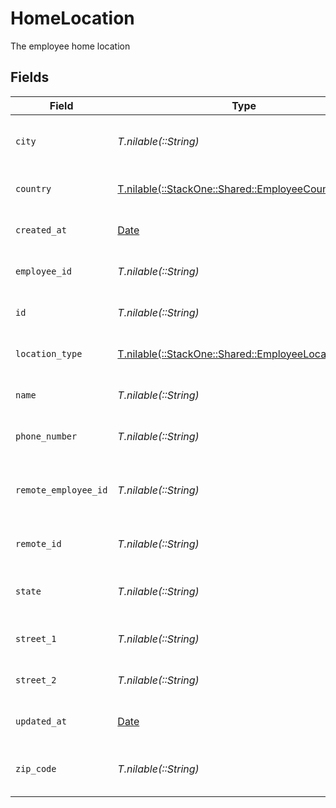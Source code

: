 # HomeLocation

The employee home location


## Fields

| Field                                                                                              | Type                                                                                               | Required                                                                                           | Description                                                                                        | Example                                                                                            |
| -------------------------------------------------------------------------------------------------- | -------------------------------------------------------------------------------------------------- | -------------------------------------------------------------------------------------------------- | -------------------------------------------------------------------------------------------------- | -------------------------------------------------------------------------------------------------- |
| `city`                                                                                             | *T.nilable(::String)*                                                                              | :heavy_minus_sign:                                                                                 | The city where the location is situated                                                            | Grantham                                                                                           |
| `country`                                                                                          | [T.nilable(::StackOne::Shared::EmployeeCountry)](../../models/shared/employeecountry.md)           | :heavy_minus_sign:                                                                                 | The country code                                                                                   |                                                                                                    |
| `created_at`                                                                                       | [Date](https://ruby-doc.org/stdlib-2.6.1/libdoc/date/rdoc/Date.html)                               | :heavy_minus_sign:                                                                                 | The created_at date                                                                                | 2021-01-01T01:01:01.000Z                                                                           |
| `employee_id`                                                                                      | *T.nilable(::String)*                                                                              | :heavy_minus_sign:                                                                                 | The employee ID                                                                                    | 1687-3                                                                                             |
| `id`                                                                                               | *T.nilable(::String)*                                                                              | :heavy_minus_sign:                                                                                 | Unique identifier                                                                                  | 8187e5da-dc77-475e-9949-af0f1fa4e4e3                                                               |
| `location_type`                                                                                    | [T.nilable(::StackOne::Shared::EmployeeLocationType)](../../models/shared/employeelocationtype.md) | :heavy_minus_sign:                                                                                 | The location type                                                                                  | work                                                                                               |
| `name`                                                                                             | *T.nilable(::String)*                                                                              | :heavy_minus_sign:                                                                                 | The name of the location                                                                           | Woolsthorpe Manor                                                                                  |
| `phone_number`                                                                                     | *T.nilable(::String)*                                                                              | :heavy_minus_sign:                                                                                 | The phone number of the location                                                                   | +44 1476 860 364                                                                                   |
| `remote_employee_id`                                                                               | *T.nilable(::String)*                                                                              | :heavy_minus_sign:                                                                                 | Provider's unique identifier of the employee                                                       | e3cb75bf-aa84-466e-a6c1-b8322b257a48                                                               |
| `remote_id`                                                                                        | *T.nilable(::String)*                                                                              | :heavy_minus_sign:                                                                                 | Provider's unique identifier                                                                       | 8187e5da-dc77-475e-9949-af0f1fa4e4e3                                                               |
| `state`                                                                                            | *T.nilable(::String)*                                                                              | :heavy_minus_sign:                                                                                 | The state where the location is situated                                                           | Lincolnshire                                                                                       |
| `street_1`                                                                                         | *T.nilable(::String)*                                                                              | :heavy_minus_sign:                                                                                 | The first line of the address                                                                      | Water Lane                                                                                         |
| `street_2`                                                                                         | *T.nilable(::String)*                                                                              | :heavy_minus_sign:                                                                                 | The second line of the address                                                                     | Woolsthorpe by Colsterworth                                                                        |
| `updated_at`                                                                                       | [Date](https://ruby-doc.org/stdlib-2.6.1/libdoc/date/rdoc/Date.html)                               | :heavy_minus_sign:                                                                                 | The updated_at date                                                                                | 2021-01-01T01:01:01.000Z                                                                           |
| `zip_code`                                                                                         | *T.nilable(::String)*                                                                              | :heavy_minus_sign:                                                                                 | The ZIP code/Postal code of the location                                                           | NG33 5NR                                                                                           |